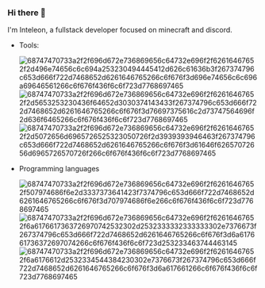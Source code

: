 ### Hi there 👋
I'm Inteleon, a fullstack developer focused on minecraft and discord.


- Tools:

  ![68747470733a2f2f696d672e736869656c64732e696f2f62616467652f2d496e74656c6c694a253230494445412d626c61636b3f267374796c653d666f722d7468652d6261646765266c6f676f3d696e74656c6c696a69646561266c6f676f436f6c6f723d7768697465](https://github.com/Inteleonyx/Inteleonyx/assets/108963727/e4f1dd43-9a0a-401f-ac10-924e35b3f64b) ![68747470733a2f2f696d672e736869656c64732e696f2f62616467652f2d5653253230436f64652d3030374143433f267374796c653d666f722d7468652d6261646765266c6f676f3d76697375616c2d73747564696f2d636f6465266c6f676f436f6c6f723d7768697465](https://github.com/Inteleonyx/Inteleonyx/assets/108963727/e097a1f8-9d9f-40f8-8e1c-9ceba6890827) 
![68747470733a2f2f696d672e736869656c64732e696f2f62616467652f2d5072656d6965726525323050726f2d3939393946463f267374796c653d666f722d7468652d6261646765266c6f676f3d61646f62657072656d6965726570726f266c6f676f436f6c6f723d7768697465](https://github.com/Inteleonyx/Inteleonyx/assets/108963727/13a4890a-9db5-4200-8b3f-be5c75b29f21) 

- Programming languages

  
  ![68747470733a2f2f696d672e736869656c64732e696f2f62616467652f507974686f6e2d3337373641423f7374796c653d666f722d7468652d6261646765266c6f676f3d707974686f6e266c6f676f436f6c6f723d7768697465](https://github.com/Inteleonyx/Inteleonyx/assets/108963727/0724e588-3e7b-4a5b-aa7f-12769dd2f59f)
![68747470733a2f2f696d672e736869656c64732e696f2f62616467652f6a6176617363726970742532302d2532333332333333302e7376673f267374796c653d666f722d7468652d6261646765266c6f676f3d6a617661736372697074266c6f676f436f6c6f723d253233463744463145](https://github.com/Inteleonyx/Inteleonyx/assets/108963727/201a1fbc-1080-4842-ac2c-abfb292f688b) ![68747470733a2f2f696d672e736869656c64732e696f2f62616467652f6a6176612d2532334544384230302e7376673f267374796c653d666f722d7468652d6261646765266c6f676f3d6a617661266c6f676f436f6c6f723d7768697465](https://github.com/Inteleonyx/Inteleonyx/assets/108963727/473a1122-ef6d-4a86-9d26-af42bde2b1e7)
